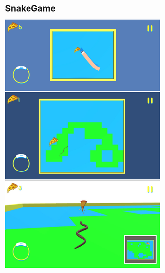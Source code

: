 # SnakeGame
![Alt text](screenshots/3.jpg)
![Alt text](screenshots/1.JPG)
![Alt text](screenshots/2.JPG)
